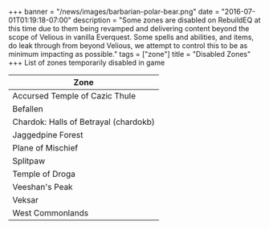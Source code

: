 +++
banner = "/news/images/barbarian-polar-bear.png"
date = "2016-07-01T01:19:18-07:00"
description = "Some zones are disabled on RebuildEQ at this time due to them being revamped and delivering content beyond the scope of Velious in vanilla Everquest. Some spells and abilities, and items, do leak through from beyond Velious, we attempt to control this to be as minimum impacting as possible."
tags = ["zone"]
title = "Disabled Zones"
+++
List of zones temporarily disabled in game
<!--more-->

|Zone|
|----|
|Accursed Temple of Cazic Thule|
|Befallen|
|Chardok: Halls of Betrayal (chardokb)|
|Jaggedpine Forest|
|Plane of Mischief|
|Splitpaw|
|Temple of Droga|
|Veeshan's Peak|
|Veksar|
|West Commonlands|

